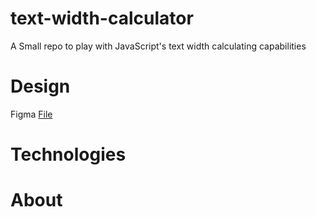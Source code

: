 # text-width-calculator

A Small repo to play with JavaScript's text width calculating capabilities

# Design

Figma
[File](https://www.figma.com/file/ZsFR9NwDh76gTIUcAJkBDv/Text-width-calculator?node-id=0-1&t=XaKJct3XU18JOK0W-0)

# Technologies


# About

